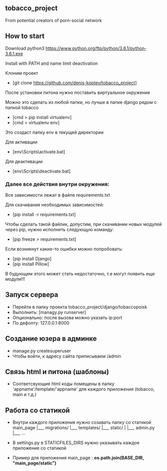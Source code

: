 ## tobacco_project

From potential creators of porn-social network


## How to start

Download python3 https://www.python.org/ftp/python/3.6.1/python-3.6.1.exe

Install with PATH and name limit deactivation

Клоним проект
* [git clone https://github.com/denis-koptev/tobacco_project]

После установки питона нужно поставить виртуальное окружение

Можно это сделать из любой папки, но лучше в папке django рядом с папкой tobacco
* [cmd > pip install virtualenv]
* [cmd > virtualenv env]

Это создаст папку env в текущей директории

Для активации 	
* [env\Scripts\activate.bat]

Для деактивации 
* [env\Scripts\deactivate.bat]

### Далее все действия внутри окружения:

Все зависимости лежат в файле requirements.txt

Для скачивания необходимых зависимостей:
* [pip install -r requirements.txt]
	
Чтобы сделать такой файлик, допустим, при скачивании новых модулей через pip, нужно исполнить следующую команду:
* [pip freeze > requirements.txt]

Если возникнут какие-то ошибки можно попробовать:
* [pip install Django]
* [pip install Pillow]

В будующем этого может стать недостаточно, т.е могут появить еще модули!!!

## Запуск сервера

* Перейти в папку проекта tobacco_project/django/tobaccopoisk
* Выполнить: [managy.py runserver]
* Опционально: после вызова можно указать ip:port
* По дефолту: 127.0.0.1:8000

## Создание юзера в админке

* manage.py createsuperuser
* Чтобы войти, к адресу сайта приписываем /admin

## Связь html и питона (шаблоны)

* Соответсвующие html коды помещены в папку
'appname'/template/'appname' для каждого приложения (tobacco, main и т.д.)

## Работа со статикой
* Внутри каждого приложения нужно созавать папку со статикой
main_page
|___ migrations/
|___ templates/
|___ static/
|
|___ admin.py
|___ ...

* В settings.py в STATICFILES_DIRS нужно указывать каждое приложение со статикой
* Пример для приложения main_page : **os.path.join(BASE_DIR, "main_page/static")**
